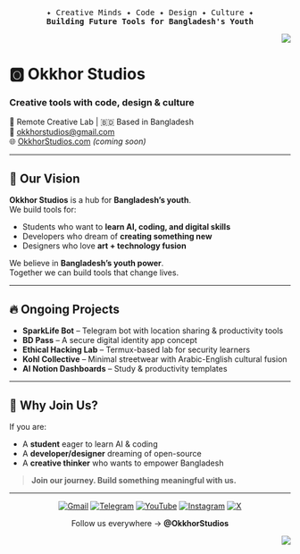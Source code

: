 <p align="center">
  <samp>
    ✦ Creative Minds ✦ Code ✦ Design ✦ Culture ✦ <br>
    <b>Building Future Tools for Bangladesh's Youth</b>
  </samp>
</p>

<p align="right">
  <a href="https://github.com/OkkhorStudios/.github/blob/main/profile/README.bn.md">
    <img src="https://img.shields.io/badge/বাংলা%20Version-Click%20Here-green?style=for-the-badge" />
  </a>
</p>

# 🅾️ Okkhor Studios

### Creative tools with **code, design & culture**  
📍 Remote Creative Lab | 🇧🇩 Based in Bangladesh  
📧 okkhorstudios@gmail.com  
🌐 [OkkhorStudios.com](https://okkhorstudios.com) *(coming soon)*  

---

## 🚀 Our Vision

**Okkhor Studios** is a hub for **Bangladesh’s youth**.  
We build tools for:

- Students who want to **learn AI, coding, and digital skills**
- Developers who dream of **creating something new**
- Designers who love **art + technology fusion**

We believe in **Bangladesh’s youth power**.  
Together we can build tools that change lives.

---

## 🔥 Ongoing Projects
- **SparkLife Bot** – Telegram bot with location sharing & productivity tools
- **BD Pass** – A secure digital identity app concept
- **Ethical Hacking Lab** – Termux-based lab for security learners
- **Kohl Collective** – Minimal streetwear with Arabic-English cultural fusion
- **AI Notion Dashboards** – Study & productivity templates

---

## 🎯 Why Join Us?

If you are:
- A **student** eager to learn AI & coding  
- A **developer/designer** dreaming of open-source  
- A **creative thinker** who wants to empower Bangladesh  

> **Join our journey. Build something meaningful with us.**

---

<p align="center">
  <a href="mailto:okkhorstudios@gmail.com"><img src="https://img.icons8.com/fluency/48/gmail-new.png" alt="Gmail"/></a>
  <a href="tg://resolve?domain=OkkhorStudios"><img src="https://img.icons8.com/fluency/48/telegram-app.png" alt="Telegram"/></a>
  <a href="youtube://www.youtube.com/@OkkhorStudios"><img src="https://img.icons8.com/fluency/48/youtube-play.png" alt="YouTube"/></a>
  <a href="instagram://user?username=OkkhorStudios"><img src="https://img.icons8.com/fluency/48/instagram-new.png" alt="Instagram"/></a>
  <a href="twitter://user?screen_name=OkkhorStudios"><img src="https://img.icons8.com/fluency/48/twitterx.png" alt="X"/></a>
</p>

<p align="center">Follow us everywhere → <b>@OkkhorStudios</b></p>

<p align="right">
  <a href="https://github.com/OkkhorStudios/.github/blob/main/profile/README.bn.md">
    <img src="https://img.shields.io/badge/বাংলা%20Version-Click%20Here-green?style=for-the-badge" />
  </a>
</p>